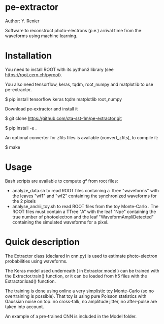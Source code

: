 # pe-extractor
Author: Y. Renier

Software to reconstruct photo-electrons (p.e.) arrival time from the waveforms using machine learning. 

# Installation
You need to install ROOT with its python3 library (see https://root.cern.ch/pyroot). 

You also need tensorflow, keras, tqdm, root_numpy and matplotlib to use pe-extractor.

$ pip install tensorflow keras tqdm matplotlib root_numpy

Download pe-extractor and install it

$ git clone https://github.com/cta-sst-1m/pe-extractor.git

$ pip install -e .

An optional converter for zfits files is available (convert_zfits), to compile it:

$ make

# Usage
Bash scripts are available to compute g² from root files:
- analyze_data.sh to read ROOT files containing a Ttree "waveforms" with the leaves "wf1" and "wf2" containing the synchronized waveforms for the 2 pixels 
- analyse_andrii_toy.sh to read ROOT files from the toy Monte-Carlo . The ROOT files must contain a TTree "A" with the leaf "Npe" containing the true number of photoelectron and the leaf "WaveformAmpliDetected" containing the simulated waveforms for a pixel.

# Quick description
The Extractor class (declared in cnn.py) is used to estimate photo-electron probabilities using waveforms. 

The Keras model used underneath ( in Extractor.model ) can be trained with the Extractor.train() function, or it can be loaded from h5 files with the Extractor.load() function.

The training is done using online a very simplistic toy Monte-Carlo (so no overtraining is possible). 
That toy is using pure Poisson statistics with Gaussian noise on top: no cross-talk, no amplitude jitter, no after-pulse are taken into account.

An example of a pre-trained CNN is included in the Model folder.
